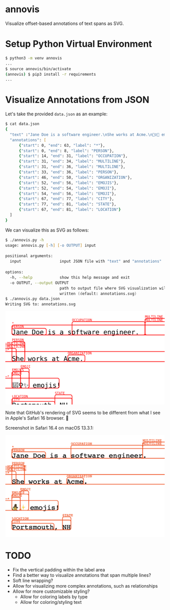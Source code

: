 # annovis
Visualize offset-based annotations of text spans as SVG.

# Setup Python Virtual Environment

```zsh
$ python3 -m venv annovis
...
$ source annovis/bin/activate
(annovis) $ pip3 install -r requirements
...
```

# Visualize Annotations from JSON

Let's take the provided `data.json` as an example:

```zsh
$ cat data.json 
{
  "text" :"Jane Doe is a software engineer.\nShe works at Acme.\n‍🧙‍♀️✨ emojis!\nPortsmouth, NH",
  "annotations": [
      {"start": 0, "end": 63, "label": "*"},
      {"start": 0, "end": 8, "label": "PERSON"},
      {"start": 14, "end": 31, "label": "OCCUPATION"},
      {"start": 31, "end": 34, "label": "MULTILINE"},
      {"start": 31, "end": 36, "label": "MULTILINE"},
      {"start": 33, "end": 36, "label": "PERSON"},
      {"start": 46, "end": 50, "label": "ORGANIZATION"},
      {"start": 52, "end": 56, "label": "EMOJIS"},
      {"start": 52, "end": 54, "label": "EMOJI"},
      {"start": 54, "end": 56, "label": "EMOJI"},
      {"start": 67, "end": 77, "label": "CITY"},
      {"start": 77, "end": 81, "label": "STATE"},
      {"start": 67, "end": 81, "label": "LOCATION"}
  ]
}
```

We can visualize this as SVG as follows:

```zsh
$ ./annovis.py -h
usage: annovis.py [-h] [-o OUTPUT] input

positional arguments:
  input                 input JSON file with "text" and "annotations"

options:
  -h, --help            show this help message and exit
  -o OUTPUT, --output OUTPUT
                        path to output file where SVG visualization will be
                        written (default: annotations.svg)
$ ./annovis.py data.json
Writing SVG to: annotations.svg
```

![annotation.svg](annotations.svg "Annotations as SVG")

Note that GitHub's rendering of SVG seems to be different from what I see in Apple's Safari 16 browser. 🤷

Screenshot in Safari 16.4 on macOS 13.3.1:

![annotation.svg.png](annotations.svg.png "PNG screenshot of annotations as SVG")

# TODO
* Fix the vertical padding within the label area
* Find a better way to visualize annotations that span multiple lines?
* Soft line wrapping?
* Allow for visualizing more complex annotations, such as relationships
* Allow for more customizable styling?
  * Allow for coloring labels by type
  * Allow for coloring/styling text

